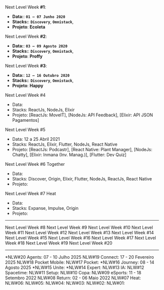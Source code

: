Next Level Week **#1**:

- **Data:**: **`01 — 07 Junho 2020`**
- **Stacks:**: **`Discovery`**, **`Omnistack`**, 
- **Projeto**: __**Ecoleta**__

Next Level Week **#2**:

- **Data:**: **`03 — 09 Agosto 2020`**
- **Stacks:**: **`Discovery`**, **`Omnistack`**, 
- **Projeto**: __**Proffy**__

Next Level Week **#3**:

- **Data:**: **`12 — 16 Outubro 2020`**
- **Stacks:**: **`Discovery`**, **`Omnistack`**, 
- **Projeto**: __**Happy**__

Next Level Week #4
 - Data:
 - Stacks: ReactJs, NodeJs, Elixir
 - Projeto: [ReactJs: MoveIT], [NodeJs: API Feedback], [Elixir: API JSON Pagamentos]
  
Next Level Week #5
 - Data: 12 a 25 Abril 2021
 - Stacks: ReactJs, Elixir, Flutter, NodeJs, React Native
 - Projeto: [ReactJs: Podcastr], [React Native: Plant Manager], [NodeJs: Chatty], [Elixir: Inmana (Inv. Manag.)], [Flutter: Dev Quiz]


Next Level Week #6 Together
 - Data:
 - Stacks: Discover, Origin, Elixir, Flutter, NodeJs, ReactJs, React Native
 - Projeto:

Next Level Week #7 Heat
 - Data:
 - Stacks: Expanse, Impulse, Origin
 - Projeto:

--------
Next Level Week #8
Next Level Week #9
Next Level Week #10
Next Level Week #11
Next Level Week #12
Next Level Week #13
Next Level Week #14
Next Level Week #15
Next Level Week #16
Next Level Week #17
Next Level Week #18
Next Level Week #19
Next Level Week #20



--------
*NLW#20 Agents: 07 - 10 Julho 2025
NLW#19 Connect: 17 - 20 Fevereiro 2025
NLW#18 Pocket Mobile: 
NLW#17 Pocket: 
*NLW#16 Journey: 08 - 14 Agosto 2025
*NLW#15 Unite:
*NLW#14 Expert:
NLW#13 IA:
NLW#12 Spacetime:
NLW#11 Setup:
NLW#10 Copa:
NLW#09 eSports: 11 - 18 Setembro 2022
NLW#08 Return: 02 - 06 Maio 2022
NLW#07 Heat:
NLW#06:
NLW#05:
NLW#04:
NLW#03:
NLW#02:
NLW#01: